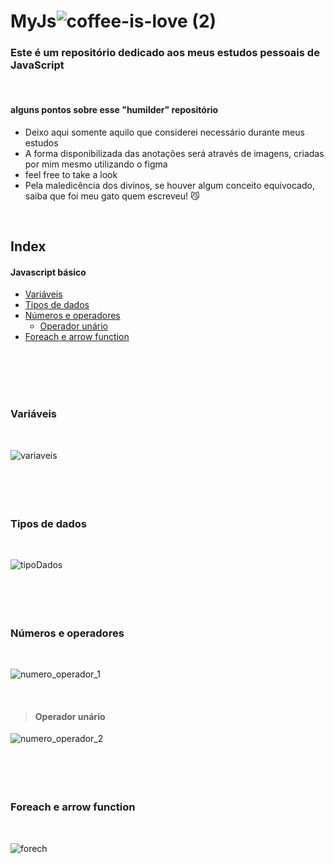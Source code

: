 # MyJs![coffee-is-love (2)](https://user-images.githubusercontent.com/112128418/208530170-f1e884ab-9b1b-4499-9ee2-5f261750f539.gif)
<h3> Este é um repositório dedicado aos meus estudos pessoais de JavaScript </h3>

<br>

 <h4> alguns pontos sobre esse "humilder" repositório </h4>
 <ul>
   <li>Deixo aqui somente aquilo que considerei necessário durante meus estudos</l1>
   <li>A forma disponibilizada das anotações será através de imagens, criadas por mim mesmo utilizando o figma</l1>
   <li>feel free to take a look</l1>
   <li>Pela maledicência dos divinos, se houver algum conceito equivocado, saiba que foi meu gato quem escreveu! 😼</l1>
 </ul>
 

 <br>
 
 ## Index
 #### Javascript básico
 - [Variáveis](#variaveis)
 - [Tipos de dados](#tipodados)
 - [Números e operadores](#numerooperador)
    - [Operador unário](#numerooperador2)
 - [Foreach e arrow function](#foreach)
 
 <br>
 <br>
 <br>
 <br>

### Variáveis <a name = "variaveis"></a>
<br>
 
![variaveis](https://github.com/giovaniavila/MyJs/assets/112128418/f8a27820-e924-42f1-b481-fe6c5139d912) 
<br>
<br>
<br>
<br>
<br>





 ### Tipos de dados <a name = "tipodados"></a>
 <br>
 
 ![tipoDados](https://github.com/giovaniavila/MyJs/assets/112128418/142d9584-1300-4074-95db-8ec4af23e29c)
<br>
<br>
<br>
<br>
<br>
 
 
 
 

### Números e operadores <a name = "numerooperador"></a>
<Br>
 
![numero_operador_1](https://github.com/giovaniavila/MyJs/assets/112128418/d15db166-872f-4326-8872-ca1bd8b88b38)
 
 <br>
 
> #### Operador unário <a name = "numerooperador2"></a>
![numero_operador_2](https://github.com/giovaniavila/MyJs/assets/112128418/5b4e8cbc-82cc-4ca9-b744-9f6f64eb2463)
<br>
<br>
<br>
<br>
<br>
 
 
 
 
 ### Foreach e arrow function <a name = "foreach"></a>
 <br>
 
![forech](https://github.com/giovaniavila/MyJs/assets/112128418/4ef5f533-2315-4a96-b054-d6e8619f3411)
<br>
<br>
<br>



